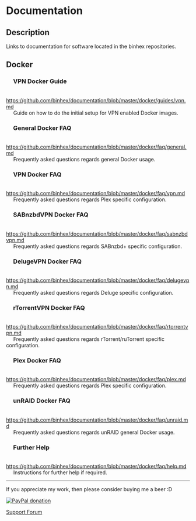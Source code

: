 # **Documentation**

## **Description**
Links to documentation for software located in the binhex repositories.

## Docker

### &nbsp;&nbsp;&nbsp;&nbsp; VPN Docker Guide
&nbsp;&nbsp;&nbsp;&nbsp; https://github.com/binhex/documentation/blob/master/docker/guides/vpn.md  
&nbsp;&nbsp;&nbsp;&nbsp; Guide on how to do the initial setup for VPN enabled Docker images.

### &nbsp;&nbsp;&nbsp;&nbsp; General Docker FAQ
&nbsp;&nbsp;&nbsp;&nbsp; https://github.com/binhex/documentation/blob/master/docker/faq/general.md  
&nbsp;&nbsp;&nbsp;&nbsp; Frequently asked questions regards general Docker usage.

### &nbsp;&nbsp;&nbsp;&nbsp; VPN Docker FAQ
&nbsp;&nbsp;&nbsp;&nbsp; https://github.com/binhex/documentation/blob/master/docker/faq/vpn.md  
&nbsp;&nbsp;&nbsp;&nbsp; Frequently asked questions regards Plex specific configuration.

### &nbsp;&nbsp;&nbsp;&nbsp; SABnzbdVPN Docker FAQ
&nbsp;&nbsp;&nbsp;&nbsp; https://github.com/binhex/documentation/blob/master/docker/faq/sabnzbdvpn.md  
&nbsp;&nbsp;&nbsp;&nbsp; Frequently asked questions regards SABnzbd+ specific configuration.

### &nbsp;&nbsp;&nbsp;&nbsp; DelugeVPN Docker FAQ
&nbsp;&nbsp;&nbsp;&nbsp; https://github.com/binhex/documentation/blob/master/docker/faq/delugevpn.md  
&nbsp;&nbsp;&nbsp;&nbsp; Frequently asked questions regards Deluge specific configuration.

### &nbsp;&nbsp;&nbsp;&nbsp; rTorrentVPN Docker FAQ
&nbsp;&nbsp;&nbsp;&nbsp; https://github.com/binhex/documentation/blob/master/docker/faq/rtorrentvpn.md  
&nbsp;&nbsp;&nbsp;&nbsp; Frequently asked questions regards rTorrent/ruTorrent specific configuration.

### &nbsp;&nbsp;&nbsp;&nbsp; Plex Docker FAQ
&nbsp;&nbsp;&nbsp;&nbsp; https://github.com/binhex/documentation/blob/master/docker/faq/plex.md  
&nbsp;&nbsp;&nbsp;&nbsp; Frequently asked questions regards Plex specific configuration.

### &nbsp;&nbsp;&nbsp;&nbsp; unRAID Docker FAQ
&nbsp;&nbsp;&nbsp;&nbsp; https://github.com/binhex/documentation/blob/master/docker/faq/unraid.md  
&nbsp;&nbsp;&nbsp;&nbsp; Frequently asked questions regards unRAID general Docker usage.

### &nbsp;&nbsp;&nbsp;&nbsp; Further Help
&nbsp;&nbsp;&nbsp;&nbsp; https://github.com/binhex/documentation/blob/master/docker/faq/help.md  
&nbsp;&nbsp;&nbsp;&nbsp; Instructions for further help if required.

---
If you appreciate my work, then please consider buying me a beer  :D

[![PayPal donation](https://www.paypal.com/en_US/i/btn/btn_donate_SM.gif)](https://www.paypal.com/cgi-bin/webscr?cmd=_s-xclick&hosted_button_id=MM5E27UX6AUU4)

[Support Forum](http://lime-technology.com/forum/index.php?topic=45811.0)